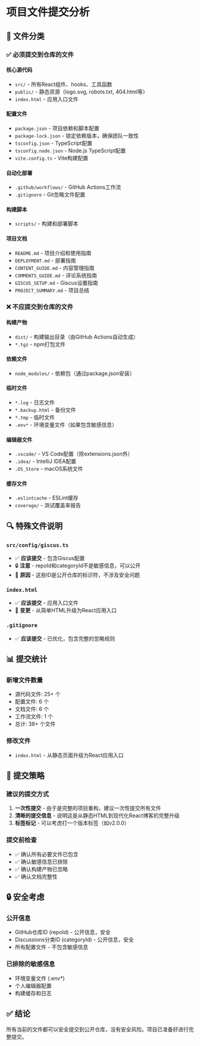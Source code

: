 # 项目文件提交分析

## 📁 文件分类

### ✅ 必须提交到仓库的文件

#### 核心源代码
- `src/` - 所有React组件、hooks、工具函数
- `public/` - 静态资源（logo.svg, robots.txt, 404.html等）
- `index.html` - 应用入口文件

#### 配置文件
- `package.json` - 项目依赖和脚本配置
- `package-lock.json` - 锁定依赖版本，确保团队一致性
- `tsconfig.json` - TypeScript配置
- `tsconfig.node.json` - Node.js TypeScript配置
- `vite.config.ts` - Vite构建配置

#### 自动化部署
- `.github/workflows/` - GitHub Actions工作流
- `.gitignore` - Git忽略文件配置

#### 构建脚本
- `scripts/` - 构建和部署脚本

#### 项目文档
- `README.md` - 项目介绍和使用指南
- `DEPLOYMENT.md` - 部署指南
- `CONTENT_GUIDE.md` - 内容管理指南
- `COMMENTS_GUIDE.md` - 评论系统指南
- `GISCUS_SETUP.md` - Giscus设置指南
- `PROJECT_SUMMARY.md` - 项目总结

### ❌ 不应提交到仓库的文件

#### 构建产物
- `dist/` - 构建输出目录（由GitHub Actions自动生成）
- `*.tgz` - npm打包文件

#### 依赖文件
- `node_modules/` - 依赖包（通过package.json安装）

#### 临时文件
- `*.log` - 日志文件
- `*.backup.html` - 备份文件
- `*.tmp` - 临时文件
- `.env*` - 环境变量文件（如果包含敏感信息）

#### 编辑器文件
- `.vscode/` - VS Code配置（除extensions.json外）
- `.idea/` - IntelliJ IDEA配置
- `.DS_Store` - macOS系统文件

#### 缓存文件
- `.eslintcache` - ESLint缓存
- `coverage/` - 测试覆盖率报告

## 🔍 特殊文件说明

### `src/config/giscus.ts`
- ✅ **应该提交** - 包含Giscus配置
- 🔒 **注意** - repoId和categoryId不是敏感信息，可以公开
- 📝 **原因** - 这些ID是公开仓库的标识符，不涉及安全问题

### `index.html`
- ✅ **应该提交** - 应用入口文件
- 📝 **变更** - 从简单HTML升级为React应用入口

### `.gitignore`
- ✅ **应该提交** - 已优化，包含完整的忽略规则

## 📊 提交统计

### 新增文件数量
- 源代码文件: 25+ 个
- 配置文件: 6 个
- 文档文件: 6 个
- 工作流文件: 1 个
- 总计: 38+ 个文件

### 修改文件
- `index.html` - 从静态页面升级为React应用入口

## 🚀 提交策略

### 建议的提交方式
1. **一次性提交** - 由于是完整的项目重构，建议一次性提交所有文件
2. **清晰的提交信息** - 说明这是从静态HTML到现代化React博客的完整升级
3. **标签标记** - 可以考虑打一个版本标签（如v2.0.0）

### 提交前检查
- ✅ 确认所有必要文件已包含
- ✅ 确认敏感信息已排除
- ✅ 确认构建产物已忽略
- ✅ 确认文档完整性

## 🔒 安全考虑

### 公开信息
- GitHub仓库ID (repoId) - 公开信息，安全
- Discussions分类ID (categoryId) - 公开信息，安全
- 所有配置文件 - 不包含敏感信息

### 已排除的敏感信息
- 环境变量文件 (.env*)
- 个人编辑器配置
- 构建缓存和日志

## ✅ 结论

所有当前的文件都可以安全提交到公开仓库，没有安全风险。项目已准备好进行完整提交。
